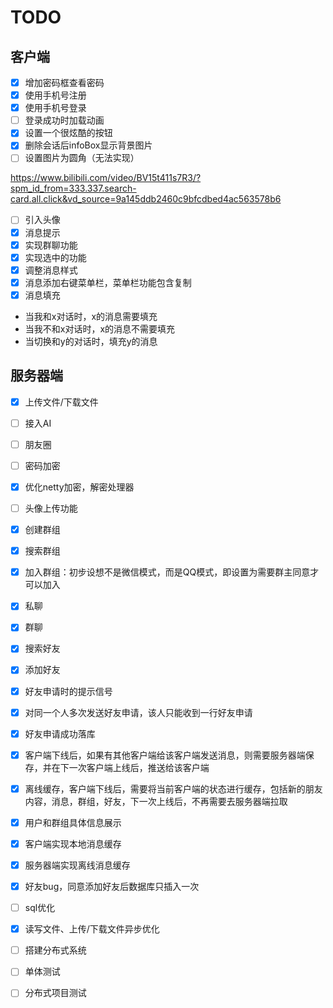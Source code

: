 # TODO

## 客户端

* [X] 增加密码框查看密码
* [x] 使用手机号注册
* [x] 使用手机号登录
* [ ] 登录成功时加载动画
* [X] 设置一个很炫酷的按钮
* [X] 删除会话后infoBox显示背景图片
* [ ] 设置图片为圆角（无法实现）

https://www.bilibili.com/video/BV15t411s7R3/?spm_id_from=333.337.search-card.all.click&vd_source=9a145ddb2460c9bfcdbed4ac563578b6

* [ ] 引入头像
* [X] 消息提示
* [X] 实现群聊功能
* [X] 实现选中的功能
* [X] 调整消息样式
* [X] 消息添加右键菜单栏，菜单栏功能包含复制
* [X] 消息填充

- 当我和x对话时，x的消息需要填充
- 当我不和x对话时，x的消息不需要填充
- 当切换和y的对话时，填充y的消息

## 服务器端

* [x] 上传文件/下载文件
* [ ] 接入AI
* [ ] 朋友圈
* [ ] 密码加密
* [X] 优化netty加密，解密处理器
* [ ] 头像上传功能
* [x] 创建群组
* [x] 搜索群组
* [x] 加入群组：初步设想不是微信模式，而是QQ模式，即设置为需要群主同意才可以加入
* [X] 私聊
* [x] 群聊
* [X] 搜索好友
* [X] 添加好友
* [X] 好友申请时的提示信号
* [X] 对同一个人多次发送好友申请，该人只能收到一行好友申请
* [X] 好友申请成功落库
* [X] 客户端下线后，如果有其他客户端给该客户端发送消息，则需要服务器端保存，并在下一次客户端上线后，推送给该客户端
* [x] 离线缓存，客户端下线后，需要将当前客户端的状态进行缓存，包括新的朋友内容，消息，群组，好友，下一次上线后，不再需要去服务器端拉取
* [x] 用户和群组具体信息展示
* [x] 客户端实现本地消息缓存
* [x] 服务器端实现离线消息缓存
* [x] 好友bug，同意添加好友后数据库只插入一次
* [ ] sql优化
* [x] 读写文件、上传/下载文件异步优化
* [ ] 搭建分布式系统
* [ ] 单体测试
* [ ] 分布式项目测试









